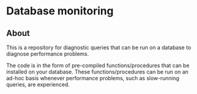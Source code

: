 # Database monitoring

## About

This is a repository for diagnostic queries that can be run on a database to diagnose performance problems.

The code is in the form of pre-compiled functions/procedures that can be installed on your database. These functions/procedures can be run on an ad-hoc basis whenever performance problems, such as slow-running queries, are experienced.
